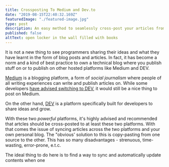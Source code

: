 ```yaml
---
title: Crossposting To Medium and Dev.to
date: "2019-08-15T22:40:32.169Z"
featuredImage: "./featured-image.jpg"
type: post
description: An easy method to seamlessly cross-post your articles from your blog to Medium and Dev.to
published: false
altText: open locker in the wall filled with books
---
```


It is not a new thing to see programmers sharing their ideas and what they have learnt in the form of blog posts and articles. In fact, it has become a norm and a kind of best practice to own a technical blog where you publish stuff on or to publish on other hosted platforms like Medium and DEV.

[Medium](https://medium.com) is a blogging platform, a form of _social journalism_ where people of all writing experiences can write and publish articles on. While some developers [have advised switching to DEV](https://dev.to/devteam/medium-was-never-meant-to-be-a-part-of-the-developer-ecosystem-25a0), it would still be a nice thing to post on Medium.

On the other hand, [DEV](https://dev.to) is a platform specifically built for developers to share ideas and grow. 

With these two _powerful_ platforms, it's highly advised and recommended that artcles should be cross-posted to at least these two platforms. With that comes the issue of syncing articles across the two platforms and your own personal blog. The "obvious' solution to this is copy-pasting from one source to the other. This has so many disadvantages - strenuous, time-wasting, error-prone, e.t.c.

The ideal thing to do here is to find a way to sync and automatically update contents when one
